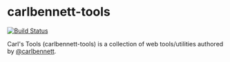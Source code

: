 # carlbennett-tools
[![Build Status](https://github.com/carlbennett/carlbennett-tools/workflows/php-linter/badge.svg)](https://github.com/carlbennett/carlbennett-tools/actions?query=workflow%3Aphp-linter)

Carl's Tools (carlbennett-tools) is a collection of web tools/utilities authored by [@carlbennett](https://github.com/carlbennett).
